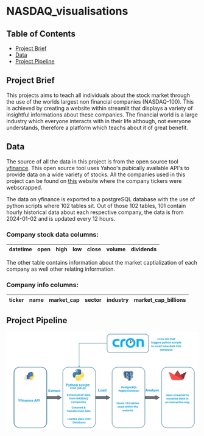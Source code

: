 # NASDAQ_visualisations

## Table of Contents

- [Project Brief](#project-brief)
- [Data](#data)
- [Project Pipeline](#project-pipeline)


## Project Brief

This projects aims to teach all individuals about the stock market through the use of the worlds largest non financial companies (NASDAQ-100). This is achieved by creating a website within streamlit that displays a variety of insightful informations about these companies. The financial world is a large industry which everyone interacts with in their life although, not everyone understands,  therefore a platform which teachs about it of great benefit.


## Data

The source of all the data in this project is from the open source tool [yfinance](https://pypi.org/project/yfinance/). This open source tool uses Yahoo's pubically available API's to provide data on a wide variety of stocks. All the companies used in this project can be found on [this](https://stockanalysis.com/list/nasdaq-100-stocks/) website where the company tickers were webscrapped.

The data on yfinance is exported to a postgreSQL database with the use of python scripts where 102 tables sit. Out of those 102 tables, 101 contain hourly historical data about each respective company, the data is from 2024-01-02 and is updated every 12 hours.

### Company stock data columns:

| datetime | open | high | low | close | volume | dividends |
| -------- | ---- | ---- | --- | ----- | ------ |---------- |

The other table contains information about the market captialization of each company as well other relating information.

### Company info columns:

| ticker | name | market_cap | sector | industry | market_cap_billions |
| ------ | ---- | ---------- | ------ | -------- | --------------------|


## Project Pipeline

![Alt Text](./project_pipeline.png)




<!-- ``` Python
url = 'https://stockanalysis.com/list/nasdaq-100-stocks/'
headers ={
    'User_Agent':'Mozilla/5.0 (Windows NT 10.0; Win64; x64) AppleWebKit/537.36 (KHTML, like Gecko) Chrome/126.0.0.0 Safari/537.36'
}
nas_res = requests.get(url, headers=headers)
NDQ = BeautifulSoup(nas_res.text, 'html.parser')

tickers = [i.text for i in NDQ.findAll('td', class_="sym svelte-eurwtr")]
comp_name = [i.text for i in NDQ.findAll('td', class_="slw svelte-eurwtr")]

NASDAQ = dict(zip(tickers,comp_name))
``` -->